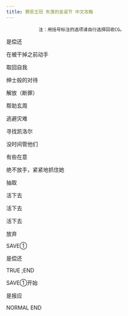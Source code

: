 ```yaml
---
title: 罪恶王冠 失落的圣诞节 中文攻略
---
```


                注：用括号标注的选项请自行选择回收CG。



是偿还

在被干掉之前动手

取回自我

绅士般的对待

解放（断罪）

帮助玄周

逃避灾难

寻找凯洛尔

没时间管他们

有些在意

绝不放手，紧紧地抓住她

抽取

活下去

活下去

活下去

放弃

SAVE①

是偿还



TRUE ;END



SAVE①开始

是报应



NORMAL END


              
